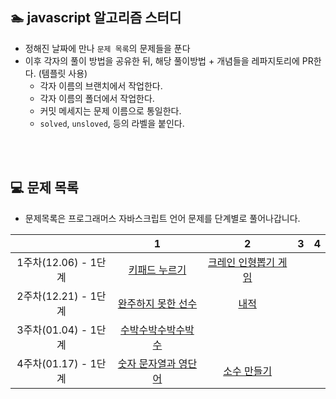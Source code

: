 
## 🏊 javascript 알고리즘 스터디 

- 정해진 날짜에 만나 `문제 목록`의 문제들을 푼다
- 이후 각자의 풀이 방법을 공유한 뒤, 해당 풀이방법 + 개념들을 레파지토리에 PR한다. (템플릿 사용)
  - 각자 이름의 브랜치에서 작업한다.
  - 각자 이름의 폴더에서 작업한다.
  - 커밋 메세지는 문제 이름으로 통일한다. 
  - `solved`, `unsloved`, 등의 라벨을 붙인다.

<br>
<br>

## 💻 문제 목록

- 문제목록은 프로그래머스 자바스크립트 언어 문제를 단계별로 풀어나갑니다.

| |1|2|3|4|
|:-:|:-:|:-:|:-:|:-:|
|1주차(12.06) - 1단계 |[키패드 누르기](https://programmers.co.kr/learn/courses/30/lessons/67256)|[크레인 인형뽑기 게임](https://programmers.co.kr/learn/courses/30/lessons/64061) |
|2주차(12.21) - 1단계 | [완주하지 못한 선수](https://programmers.co.kr/learn/courses/30/lessons/42576) | [내적](https://programmers.co.kr/learn/courses/30/lessons/70128) |
|3주차(01.04) - 1단계 | [수박수박수박수박수](https://programmers.co.kr/learn/courses/30/lessons/12922) | |
|4주차(01.17) - 1단계 | [숫자 문자열과 영단어](https://programmers.co.kr/learn/courses/30/lessons/81301) | [소수 만들기](https://programmers.co.kr/learn/courses/30/lessons/12977) |
